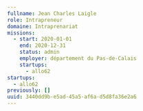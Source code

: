 ```yaml
---
fullname: Jean Charles Laigle
role: Intrapreneur
domaine: Intraprenariat
missions:
  - start: 2020-01-01
    end: 2020-12-31
    status: admin
    employer: département du Pas-de-Calais
    startups:
      - allo62
startups:
  - allo62
previously: []
uuid: 3440dd9b-e5ad-45a5-af6a-d5d8fa36e2a6
---
```

